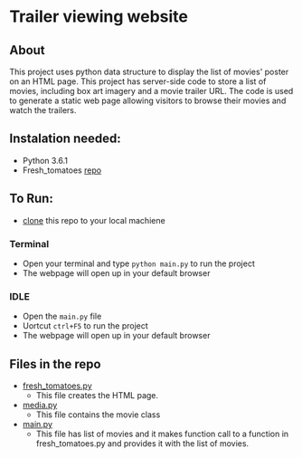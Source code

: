 # Trailer viewing website
## About 
This project uses python data structure to display the list of movies' poster on an HTML page. This project has server-side code to store a list of movies, including box art imagery and a movie trailer URL. The code is used to generate a static web page allowing visitors to browse their movies and watch the trailers.
## Instalation needed:
* Python 3.6.1
* Fresh_tomatoes [repo](https://github.com/udacity/ud036_StarterCode)
## To Run:
* [clone](https://github.com/Patel-Meet/Trailer_Viewing_Website.git) this repo to your local machiene
### Terminal
* Open your terminal and type `python main.py` to run the project
* The webpage will open up in your default browser
### IDLE
* Open the `main.py` file
* Uortcut `ctrl+F5` to run the project
* The webpage will open up in your default browser

## Files in the repo
- [fresh_tomatoes.py](https://github.com/Patel-Meet/Trailer_Viewing_Website/blob/master/fresh_tomatoes.py)
  * This file creates the HTML page.
- [media.py](https://github.com/Patel-Meet/Trailer_Viewing_Website/blob/master/media.py)
  * This file contains the movie class
- [main.py](https://github.com/Patel-Meet/Trailer_Viewing_Website/blob/master/main.py)
  * This file has list of movies and it makes function call to a function in fresh_tomatoes.py 
    and provides it with the list of movies.

